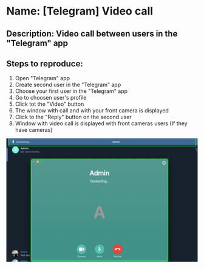 # Name: [Telegram] Video call

## Description: Video call between users in the "Telegram" app

## Steps to reproduce: 
1. Open "Telegram" app
2. Create second user in the "Telegram" app
3. Choose your first user  in the "Telegram" app
4. Go to choosen user's profile
5. Click tot the "Video" button
6. The window with call and with your front camera is displayed
7. Click to the "Reply" button on the second user
8. Window with video call is displayed with front cameras users (If they have cameras)

![Image](/Image3.png)
